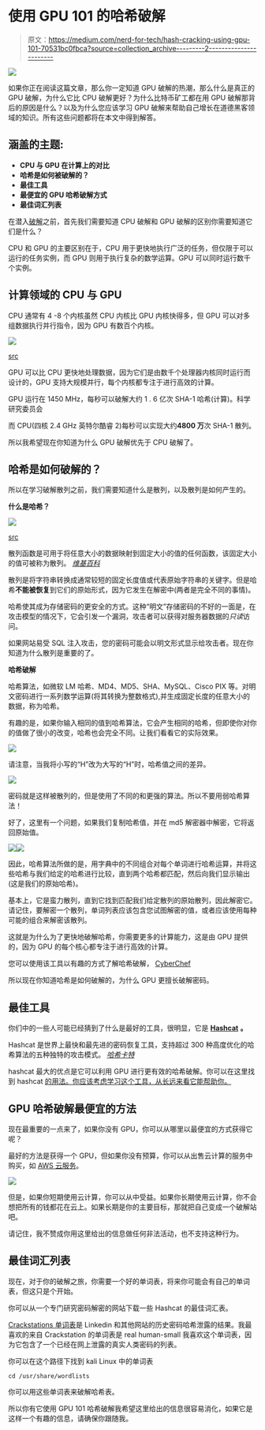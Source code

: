 # 使用 GPU 101 的哈希破解

> 原文：<https://medium.com/nerd-for-tech/hash-cracking-using-gpu-101-70531bc0fbca?source=collection_archive---------2----------------------->

![](img/81db2cfc7bdd731552f1c38e13fc48c1.png)

如果你正在阅读这篇文章，那么你一定知道 GPU 破解的热潮，那么什么是真正的 GPU 破解，为什么它比 CPU 破解更好？为什么比特币矿工都在用 GPU 破解那背后的原因是什么？以及为什么您应该学习 GPU 破解来帮助自己增长在道德黑客领域的知识。所有这些问题都将在本文中得到解答。

## 涵盖的主题:

*   **CPU 与 GPU 在计算上的对比**
*   **哈希是如何被破解的？**
*   **最佳工具**
*   **最便宜的 GPU 哈希破解方式**
*   **最佳词汇列表**

在潜入[破解](https://resources.infosecinstitute.com/topic/password-cracking-evolution/)之前，首先我们需要知道 CPU 破解和 GPU 破解的区别你需要知道它们是什么？

CPU 和 GPU 的主要区别在于，CPU 用于更快地执行广泛的任务，但仅限于可以运行的任务实例，而 GPU 则用于执行复杂的数学运算。GPU 可以同时运行数千个实例。

## 计算领域的 CPU 与 GPU

CPU 通常有 4 -8 个内核虽然 CPU 内核比 GPU 内核快得多，但 GPU 可以对多组数据执行并行指令，因为 GPU 有数百个内核。

![](img/d7eaed6f413a34baaac9adcd887ac25e.png)

[src](https://wiki.cdot.senecacollege.ca/wiki/DPS921/OpenACC_vs_OpenMP_Comparison)

GPU 可以比 CPU 更快地处理数据，因为它们是由数千个处理器内核同时运行而设计的，GPU 支持大规模并行，每个内核都专注于进行高效的计算。

GPU 运行在 1450 MHz，每秒可以破解大约 1 . 6 亿次 SHA-1 哈希(计算)。科学研究委员会

而 CPU(四核 2.4 GHz 英特尔酷睿 2)每秒可以实现大约**4800 万**次 SHA-1 散列。

所以我希望现在你知道为什么 GPU 破解优先于 CPU 破解了。

## **哈希是如何破解的？**

所以在学习破解散列之前，我们需要知道什么是散列，以及散列是如何产生的。

**什么是哈希？**

![](img/76517f3813d9d52f15a6bdbf4acd33a2.png)

[src](https://networkencyclopedia.com/hashing-algorithm/)

散列函数是可用于将任意大小的数据映射到固定大小的值的任何函数，该固定大小的值可被称为散列。 [*维基百科*](https://g.co/kgs/5mjV1h)

散列是将字符串转换成通常较短的固定长度值或代表原始字符串的关键字。但是哈希**不能被恢复**到它们的原始形式，因为它发生在解密中(两者是完全不同的事情)。

哈希使其成为存储密码的更安全的方式。这种“明文”存储密码的不好的一面是，在攻击模型的情况下，它会引发一个漏洞，攻击者可以获得对服务器数据的*只读*访问。

如果网站易受 SQL 注入攻击，您的密码可能会以明文形式显示给攻击者。现在你知道为什么散列是重要的了。

**哈希破解**

哈希算法，如微软 LM 哈希、MD4、MD5、SHA、MySQL、Cisco PIX 等。对明文密码进行一系列数学运算(将其转换为整数格式),并生成固定长度的任意大小的数据，称为哈希。

有趣的是，如果你输入相同的值到哈希算法，它会产生相同的哈希，但即使你对你的值做了很小的改变，哈希也会完全不同。让我们看看它的实际效果。

![](img/434ba1d612463eb3f9db44afc1ffe126.png)

请注意，当我将小写的“H”改为大写的“H”时，哈希值之间的差异。

![](img/ae815055df014f1c0ea1e2b568e4105a.png)

密码就是这样被散列的，但是使用了不同的和更强的算法。所以不要用弱哈希算法！

好了，这里有一个问题，如果我们复制哈希值，并在 md5 解密器中解密，它将返回原始值。

![](img/3aa669f1f9dd081bb5f564fbc9ac2290.png)![](img/0c8c8de949e55060a8addc7b8dccc8de.png)

因此，哈希算法所做的是，用字典中的不同组合对每个单词进行哈希运算，并将这些哈希与我们给定的哈希进行比较，直到两个哈希都匹配，然后向我们显示输出(这是我们的原始哈希)。

基本上，它是蛮力散列，直到它找到匹配我们给定散列的原始散列，因此解密它。请记住，要解密一个散列，单词列表应该包含您试图解密的值，或者应该使用每种可能的组合来解密该散列。

这就是为什么为了更快地破解哈希，你需要更多的计算能力，这是由 GPU 提供的，因为 GPU 的每个核心都专注于进行高效的计算。

您可以使用该工具以有趣的方式了解哈希破解， [CyberChef](https://gchq.github.io/CyberChef)

所以现在你知道哈希是如何破解的，为什么 GPU 更擅长破解密码。

## **最佳工具**

你们中的一些人可能已经猜到了什么是最好的工具，很明显，它是 [**Hashcat**](https://hashcat.net/hashcat/) **。**

Hashcat 是世界上最快和最先进的密码恢复工具，支持超过 300 种高度优化的哈希算法的五种独特的攻击模式。 [*哈希卡特*](https://github.com/hashcat/hashcat)

hashcat 最大的优点是它可以利用 GPU 进行更有效的哈希破解。你可以在这里找到 hashcat [的用法。你应该考虑学习这个工具，从长远来看它能帮助你。](https://hashcat.net/hashcat/)

## GPU 哈希破解最便宜的方法

现在最重要的一点来了，如果你没有 GPU，你可以从哪里以最便宜的方式获得它呢？

最好的方法是获得一个 GPU，但如果你没有预算，你可以从出售云计算的服务中购买，如 [AWS 云服务](https://aws.amazon.com/marketplace/pp/B07CQ33QKV?ref=recommended&m=model_BI)。

![](img/88264e8592b98083712c14cb43e67d41.png)

但是，如果你短期使用云计算，你可以从中受益。如果你长期使用云计算，你不会想把所有的钱都花在云上。如果长期是你的主要目标，那就把自己变成一个破解站吧。

请记住，我不赞成你用这里给出的信息做任何非法活动，也不支持这种行为。

## 最佳词汇列表

现在，对于你的破解之旅，你需要一个好的单词表，将来你可能会有自己的单词表，但这只是个开始。

你可以从一个专门研究密码解密的网站下载一些 Hashcat 的最佳词汇表。

[Crackstations 单词表](https://crackstation.net/crackstation-wordlist-password-cracking-dictionary.htm)是 Linkedin 和其他网站的历史密码哈希泄露的结果。我最喜欢的来自 Crackstation 的单词表是 real human-small 我喜欢这个单词表，因为它包含了一个已经在网上泄露的真实人类密码的列表。

你可以在这个路径下找到 kali Linux 中的单词表

```
cd /usr/share/wordlists
```

你可以用这些单词表来破解哈希表。

所以你有它使用 GPU 101 哈希破解我希望这里给出的信息很容易消化，如果它是这样一个有趣的信息，请确保你跟随我。